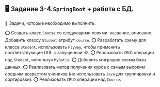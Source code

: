 ## :desktop_computer: Задание 3-4.`SpringBoot` + работа с БД.

:round_pushpin: Задачи, которые необходимо выполнить:

:o: Создать класс `Course` со следующими полями: название, описание. Добавить классу `Student` атрибут `course`.
:o: Разработать схему для класса `Student`, использовать `Flyway`, чтобы применить соответствующие DDL к запущенной `H2`.
:o: Реализовать `CRUD` операции над `Student`, используя `MyBatis`.
:o: Добавить миграцию схемы базы данных.
:o: Реализовать метод получения курса с самым высоким средним возрастом учеников (не использовать `Java` для группировки и сортировки).
:o: Реализовать `CRUD` операции над `Course`.